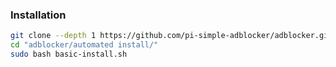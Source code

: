 

### Installation

```bash
git clone --depth 1 https://github.com/pi-simple-adblocker/adblocker.git
cd "adblocker/automated install/"
sudo bash basic-install.sh
```
